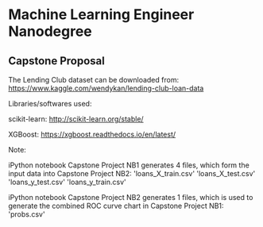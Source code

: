 # Machine Learning Engineer Nanodegree

## Capstone Proposal

The Lending Club dataset can be downloaded from:
https://www.kaggle.com/wendykan/lending-club-loan-data

Libraries/softwares used:

scikit-learn:
http://scikit-learn.org/stable/

XGBoost:
https://xgboost.readthedocs.io/en/latest/

Note:

iPython notebook Capstone Project NB1 generates 4 files, which form the input data into Capstone Project NB2:
'loans_X_train.csv'
'loans_X_test.csv'
'loans_y_test.csv'
'loans_y_train.csv'

iPython notebook Capstone Project NB2 generates 1 files, which is used to generate the combined ROC curve chart in Capstone Project NB1:
'probs.csv'
